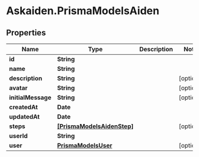 # Askaiden.PrismaModelsAiden

## Properties
Name | Type | Description | Notes
------------ | ------------- | ------------- | -------------
**id** | **String** |  | 
**name** | **String** |  | 
**description** | **String** |  | [optional] 
**avatar** | **String** |  | [optional] 
**initialMessage** | **String** |  | [optional] 
**createdAt** | **Date** |  | 
**updatedAt** | **Date** |  | 
**steps** | [**[PrismaModelsAidenStep]**](PrismaModelsAidenStep.md) |  | [optional] 
**userId** | **String** |  | 
**user** | [**PrismaModelsUser**](PrismaModelsUser.md) |  | [optional] 
